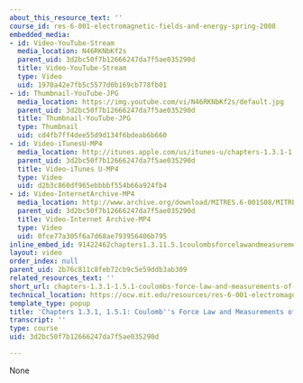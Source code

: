 ```yaml
---
about_this_resource_text: ''
course_id: res-6-001-electromagnetic-fields-and-energy-spring-2008
embedded_media:
- id: Video-YouTube-Stream
  media_location: N46RKNbKf2s
  parent_uid: 3d2bc50f7b12666247da7f5ae035290d
  title: Video-YouTube-Stream
  type: Video
  uid: 1970a42e7fb5c5577d0b169cb778fb01
- id: Thumbnail-YouTube-JPG
  media_location: https://img.youtube.com/vi/N46RKNbKf2s/default.jpg
  parent_uid: 3d2bc50f7b12666247da7f5ae035290d
  title: Thumbnail-YouTube-JPG
  type: Thumbnail
  uid: cd4fb7ff4dee55d9d134f6bdeab6b660
- id: Video-iTunesU-MP4
  media_location: http://itunes.apple.com/us/itunes-u/chapters-1.3.1-1.5.1-coulombs/id538892150?i=117216746
  parent_uid: 3d2bc50f7b12666247da7f5ae035290d
  title: Video-iTunes U-MP4
  type: Video
  uid: d2b3c860df965ebbbbf554b66a924fb4
- id: Video-InternetArchive-MP4
  media_location: http://www.archive.org/download/MITRES.6-001S08/MITRES6_001S08_1-3-1_1-5-1_300k.mp4
  parent_uid: 3d2bc50f7b12666247da7f5ae035290d
  title: Video-Internet Archive-MP4
  type: Video
  uid: 0fce77a305f6a7d68ae793956406b795
inline_embed_id: 91422462chapters1.3.11.5.1coulombsforcelawandmeasurementsofcharge92691668
layout: video
order_index: null
parent_uid: 2b76c811c8feb72cb9c5e59ddb3ab309
related_resources_text: ''
short_url: chapters-1.3.1-1.5.1-coulombs-force-law-and-measurements-of-charge
technical_location: https://ocw.mit.edu/resources/res-6-001-electromagnetic-fields-and-energy-spring-2008/chapter-1/chapters-1.3.1-1.5.1-coulombs-force-law-and-measurements-of-charge
template_type: popup
title: 'Chapters 1.3.1, 1.5.1: Coulomb''s Force Law and Measurements of Charge'
transcript: ''
type: course
uid: 3d2bc50f7b12666247da7f5ae035290d

---
```

None
